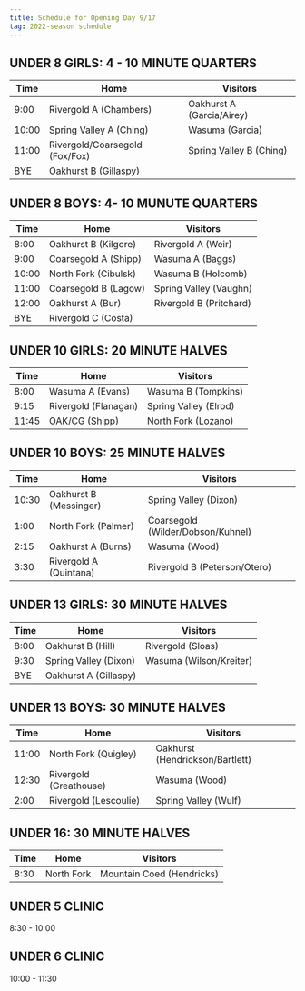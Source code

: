 ```yaml
---
title: Schedule for Opening Day 9/17
tag: 2022-season schedule
---
```


## UNDER 8 GIRLS:  4 - 10 MINUTE QUARTERS   

| Time  | Home                          | Visitors
|-------|-------------------------------|-----------------------------
| 9:00  | Rivergold A (Chambers)        | Oakhurst A (Garcia/Airey)
| 10:00 | Spring Valley A (Ching)       | Wasuma (Garcia)
| 11:00 | Rivergold/Coarsegold (Fox/Fox)| Spring Valley B (Ching)
| BYE   | Oakhurst B (Gillaspy)         |


## UNDER 8 BOYS:  4- 10 MUNUTE QUARTERS

| Time  | Home                          | Visitors
|-------|-------------------------------|-----------------------------
| 8:00  | Oakhurst B (Kilgore)          | Rivergold A (Weir)
| 9:00  | Coarsegold A (Shipp)          | Wasuma A (Baggs)
| 10:00 | North Fork (Cibulsk)          | Wasuma B (Holcomb)
| 11:00 | Coarsegold B (Lagow)          | Spring Valley (Vaughn)
| 12:00 | Oakhurst A (Bur)              | Rivergold B (Pritchard)
| BYE   | Rivergold C (Costa)           |


## UNDER 10 GIRLS:  20 MINUTE HALVES

| Time  | Home                          | Visitors
|-------|-------------------------------|-----------------------------
| 8:00  | Wasuma A (Evans)              | Wasuma B (Tompkins)
| 9:15  | Rivergold (Flanagan)          | Spring Valley (Elrod)
| 11:45 | OAK/CG (Shipp)                | North Fork (Lozano)

## UNDER 10 BOYS:  25 MINUTE HALVES

| Time  | Home                          | Visitors
|-------|-------------------------------|-----------------------------
| 10:30 | Oakhurst B (Messinger)        | Spring Valley (Dixon)
| 1:00  | North Fork (Palmer)           | Coarsegold (Wilder/Dobson/Kuhnel)
| 2:15  | Oakhurst A (Burns)            | Wasuma (Wood)
| 3:30  | Rivergold A (Quintana)        | Rivergold B (Peterson/Otero)

## UNDER 13 GIRLS:  30 MINUTE HALVES

| Time  | Home                          | Visitors
|-------|-------------------------------|-----------------------------
| 8:00  | Oakhurst B (Hill)             | Rivergold (Sloas)
| 9:30  | Spring Valley (Dixon)         | Wasuma (Wilson/Kreiter)
| BYE   | Oakhurst A (Gillaspy)

## UNDER 13 BOYS:  30 MINUTE HALVES

| Time  | Home                          | Visitors
|-------|-------------------------------|-----------------------------
| 11:00 | North Fork (Quigley)          | Oakhurst (Hendrickson/Bartlett)
| 12:30 | Rivergold (Greathouse)        | Wasuma (Wood)
| 2:00  | Rivergold (Lescoulie)         | Spring Valley (Wulf)

## UNDER 16:  30 MINUTE HALVES

| Time  | Home                          | Visitors
|-------|-------------------------------|-----------------------------
| 8:30  | North Fork                    | Mountain Coed (Hendricks)

## UNDER 5 CLINIC

8:30 - 10:00

## UNDER 6 CLINIC

10:00 - 11:30
